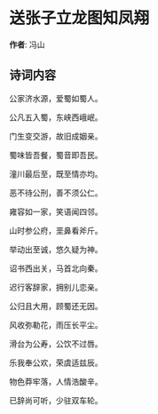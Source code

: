 # 送张子立龙图知凤翔

**作者**: 冯山

## 诗词内容

公家济水源，爱蜀如蜀人。

公凡五入蜀，东峡西峨岷。

门生变交游，故旧成姻亲。

蜀味皆吾餐，蜀音即吾民。

潼川最后至，既至情亦均。

恶不待公刑，善不须公仁。

雍容如一家，笑语闻四邻。

山时参公府，垩鼻看斧斤。

举动出至诚，悠久疑为神。

诏书西出关，马首北向秦。

迟行客辞家，拥别儿恋亲。

公归且大用，顾蜀还无因。

风收弥勒花，雨压长平尘。

滑台为公寿，公饮不过唇。

乐我奉公欢，荣虞适兹辰。

物色莽牢落，人情浩酸辛。

已辞尚可听，少驻双车轮。

